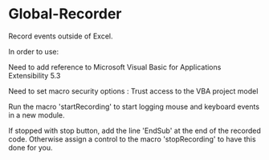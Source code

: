 Global-Recorder
===============

Record events outside of Excel.

In order to use:

Need to add reference to Microsoft Visual Basic for Applications Extensibility 5.3

Need to set macro security options : Trust access to the VBA project model

Run the macro 'startRecording' to start logging mouse and keyboard events in a new module.

If stopped with stop button, add the line 'EndSub' at the end of the recorded code. Otherwise assign a control to the macro 'stopRecording' to have this done for you.

